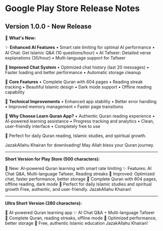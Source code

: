 # Google Play Store Release Notes

## Version 1.0.0 - New Release

🚀 **What's New:**

✨ **Enhanced AI Features**
• Smart rate limiting for optimal AI performance
• AI Chat: Get Islamic Q&A (10 questions/hour)
• AI Tafseer: Detailed verse explanations (30/hour)
• Multi-language support for Tafseer

💬 **Improved Chat System**
• Optimized chat history (last 20 messages)
• Faster loading and better performance
• Automatic storage cleanup

📖 **Core Features**
• Complete Quran with 604 pages
• Reading streak tracking
• Beautiful Islamic design
• Dark mode support
• Offline reading capability

🔧 **Technical Improvements**
• Enhanced app stability
• Better error handling
• Improved memory management
• Faster page transitions

🌟 **Why Choose Learn Quran App?**
• Authentic Quran reading experience
• AI-powered learning assistance
• Progress tracking and analytics
• Clean, user-friendly interface
• Completely free to use

📱 Perfect for daily Quran reading, Islamic studies, and spiritual growth.

JazakAllahu Khairan for downloading! May Allah bless your Quran journey.

---

**Short Version for Play Store (500 characters):**

🚀 New: AI-powered Quran learning with smart rate limiting
✨ Features: AI Chat Q&A, Multi-language Tafseer, Reading streaks
💬 Improved: Optimized chat, faster performance, better storage
📖 Complete Quran with 604 pages, offline reading, dark mode
🎯 Perfect for daily Islamic studies and spiritual growth
Free, authentic, and user-friendly. JazakAllahu Khairan!

---

**Ultra Short Version (280 characters):**

🚀 AI-powered Quran learning app
✨ AI Chat Q&A + Multi-language Tafseer  
📖 Complete Quran, reading streaks, offline mode
💬 Optimized performance, better storage
🎯 Free, authentic Islamic education
JazakAllahu Khairan!
